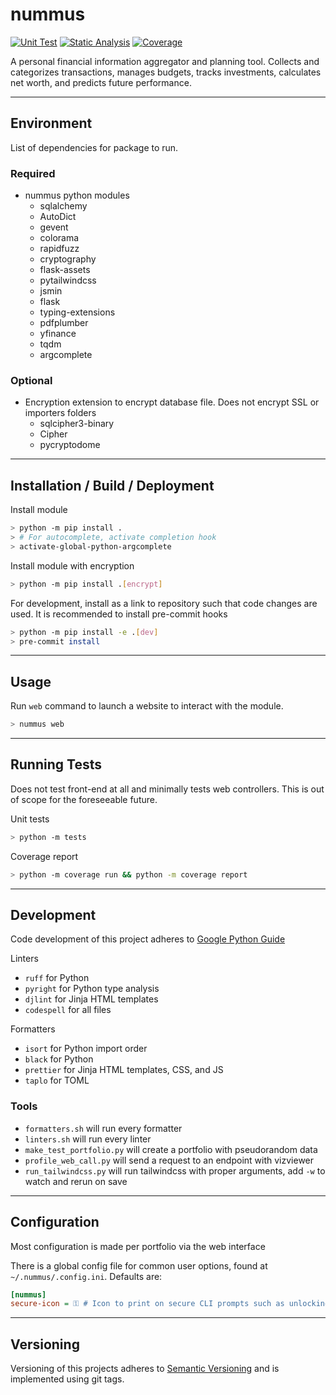 # nummus

[![Unit Test][unittest-image]][unittest-url] [![Static Analysis][static-analysis-image]][static-analysis-url] [![Coverage][coverage-image]][coverage-url]

A personal financial information aggregator and planning tool. Collects and categorizes transactions, manages budgets, tracks investments, calculates net worth, and predicts future performance.

---

## Environment

List of dependencies for package to run.

### Required

- nummus python modules
  - sqlalchemy
  - AutoDict
  - gevent
  - colorama
  - rapidfuzz
  - cryptography
  - flask-assets
  - pytailwindcss
  - jsmin
  - flask
  - typing-extensions
  - pdfplumber
  - yfinance
  - tqdm
  - argcomplete

### Optional

- Encryption extension to encrypt database file. Does not encrypt SSL or importers folders
  - sqlcipher3-binary
  - Cipher
  - pycryptodome

---

## Installation / Build / Deployment

Install module

```bash
> python -m pip install .
> # For autocomplete, activate completion hook
> activate-global-python-argcomplete
```

Install module with encryption

```bash
> python -m pip install .[encrypt]
```

For development, install as a link to repository such that code changes are used. It is recommended to install pre-commit hooks

```bash
> python -m pip install -e .[dev]
> pre-commit install
```

---

## Usage

Run `web` command to launch a website to interact with the module.

```bash
> nummus web
```

---

## Running Tests

Does not test front-end at all and minimally tests web controllers. This is out of scope for the foreseeable future.

Unit tests

```bash
> python -m tests
```

Coverage report

```bash
> python -m coverage run && python -m coverage report
```

---

## Development

Code development of this project adheres to [Google Python Guide](https://google.github.io/styleguide/pyguide.html)

Linters

- `ruff` for Python
- `pyright` for Python type analysis
- `djlint` for Jinja HTML templates
- `codespell` for all files

Formatters

- `isort` for Python import order
- `black` for Python
- `prettier` for Jinja HTML templates, CSS, and JS
- `taplo` for TOML

### Tools

- `formatters.sh` will run every formatter
- `linters.sh` will run every linter
- `make_test_portfolio.py` will create a portfolio with pseudorandom data
- `profile_web_call.py` will send a request to an endpoint with vizviewer
- `run_tailwindcss.py` will run tailwindcss with proper arguments, add `-w` to watch and rerun on save

---

## Configuration

Most configuration is made per portfolio via the web interface

There is a global config file for common user options, found at `~/.nummus/.config.ini`. Defaults are:

```ini
[nummus]
secure-icon = ⚿ # Icon to print on secure CLI prompts such as unlocking password
```

---

## Versioning

Versioning of this projects adheres to [Semantic Versioning](https://semver.org/spec/v2.0.0.html) and is implemented using git tags.

[unittest-image]: https://github.com/WattsUp/nummus/actions/workflows/test.yml/badge.svg
[unittest-url]: https://github.com/WattsUp/nummus/actions/workflows/test.yml
[static-analysis-image]: https://github.com/WattsUp/nummus/actions/workflows/static-analysis.yml/badge.svg
[static-analysis-url]: https://github.com/WattsUp/nummus/actions/workflows/static-analysis.yml
[coverage-image]: https://gist.githubusercontent.com/WattsUp/36d9705addcd44fb0fccec1d23dc1338/raw/2df69443d1196e290ffc7d96ebd422708c77d939/nummus__heads_master.svg
[coverage-url]: https://github.com/WattsUp/nummus/actions/workflows/coverage.yml
